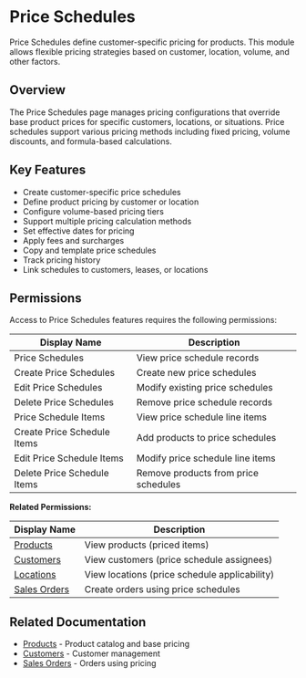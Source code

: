 # Price Schedules

Price Schedules define customer-specific pricing for products. This module allows flexible pricing strategies based on customer, location, volume, and other factors.

## Overview

The Price Schedules page manages pricing configurations that override base product prices for specific customers, locations, or situations. Price schedules support various pricing methods including fixed pricing, volume discounts, and formula-based calculations.

## Key Features

* Create customer-specific price schedules
* Define product pricing by customer or location
* Configure volume-based pricing tiers
* Support multiple pricing calculation methods
* Set effective dates for pricing
* Apply fees and surcharges
* Copy and template price schedules
* Track pricing history
* Link schedules to customers, leases, or locations

## Permissions

Access to Price Schedules features requires the following permissions:

| Display Name | Description |
|--------------|-------------|
| Price Schedules | View price schedule records |
| Create Price Schedules | Create new price schedules |
| Edit Price Schedules | Modify existing price schedules |
| Delete Price Schedules | Remove price schedule records |
| Price Schedule Items | View price schedule line items |
| Create Price Schedule Items | Add products to price schedules |
| Edit Price Schedule Items | Modify price schedule line items |
| Delete Price Schedule Items | Remove products from price schedules |

**Related Permissions:**

| Display Name | Description |
|--------------|-------------|
| [Products](Products.md) | View products (priced items) |
| [Customers](../AreaManagement/Customers.md) | View customers (price schedule assignees) |
| [Locations](../AreaManagement/Locations.md) | View locations (price schedule applicability) |
| [Sales Orders](../Distribution/SalesOrders.md) | Create orders using price schedules |

## Related Documentation

* [Products](Products.md) - Product catalog and base pricing
* [Customers](../AreaManagement/Customers.md) - Customer management
* [Sales Orders](../Distribution/SalesOrders.md) - Orders using pricing


